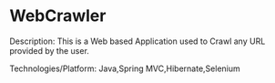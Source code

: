 # WebCrawler
Description: 
  This is a Web based Application used to Crawl any URL provided by the user.
  
  
Technologies/Platform:
  Java,Spring MVC,Hibernate,Selenium 

